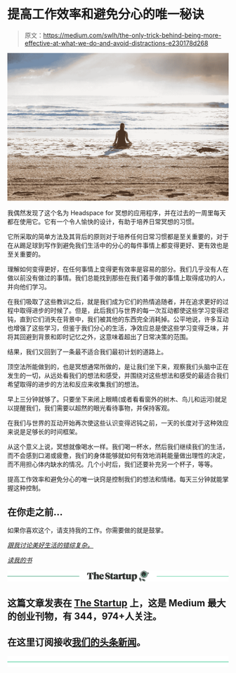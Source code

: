 # 提高工作效率和避免分心的唯一秘诀

> 原文：<https://medium.com/swlh/the-only-trick-behind-being-more-effective-at-what-we-do-and-avoid-distractions-e230178d268>

![](img/8fcb8ff9e8e086d2c239e61891933ba3.png)

我偶然发现了这个名为 Headspace for 冥想的应用程序，并在过去的一周里每天都在使用它。它有一个令人愉快的设计，有助于培养日常冥想的习惯。

它所采取的简单方法及其背后的原则对于培养任何日常习惯都是至关重要的，对于在从踢足球到写作到避免我们生活中的分心的每件事情上都变得更好、更有效也是至关重要的。

理解如何变得更好，在任何事情上变得更有效率是容易的部分。我们几乎没有人在做以前没有做过的事情。我们总能找到那些在我们着手做的事情上取得成功的人，并向他们学习。

在我们吸取了这些教训之后，就是我们成为它们的热情追随者，并在追求更好的过程中取得进步的时候了。但是，此后我们与世界的每一次互动都使这些学习变得迟钝，直到它们消失在背景中，我们被其他的东西完全消耗掉。公平地说，许多互动也增强了这些学习，但鉴于我们分心的生活，净效应总是使这些学习变得乏味，并将其回避到背景和即时记忆之外，这意味着超出了日常决策的范围。

结果，我们又回到了一条最不适合我们最初计划的道路上。

顶空法所能做到的，也是冥想通常所做的，是让我们坐下来，观察我们头脑中正在发生的一切，从远处看我们的想法和感受，并围绕对这些想法和感受的最适合我们希望取得的进步的方法和反应来收集我们的想法。

早上三分钟就够了。只要坐下来闭上眼睛(或者看看窗外的树木、鸟儿和运河)就足以提醒我们，我们需要以超然的眼光看待事物，并保持客观。

在我们与世界的互动开始再次使这些认识变得迟钝之前，一天的长度对于这种效应来说是足够长的时间框架。

从这个意义上说，冥想就像喝水一样。我们喝一杯水，然后我们继续我们的生活，而不会感到口渴或疲惫，我们的身体能够就如何有效地消耗能量做出理性的决定，而不用担心体内缺水的情况。几个小时后，我们还要补充另一个杯子，等等。

提高工作效率和避免分心的唯一诀窍是控制我们的想法和情绪。每天三分钟就能掌握这种控制。

## 在你走之前…

如果你喜欢这个，请支持我的工作。你需要做的就是鼓掌。

[*跟我讨论美好生活的错综复杂。*](http://eepurl.com/cqwJZT)

[*读我的书*](https://www.amazon.com/s/ref=nb_sb_noss?url=search-alias%3Daps&field-keywords=mayantuyacu)

[![](img/308a8d84fb9b2fab43d66c117fcc4bb4.png)](https://medium.com/swlh)

## 这篇文章发表在 [The Startup](https://medium.com/swlh) 上，这是 Medium 最大的创业刊物，有 344，974+人关注。

## 在这里订阅接收[我们的头条新闻](http://growthsupply.com/the-startup-newsletter/)。

[![](img/b0164736ea17a63403e660de5dedf91a.png)](https://medium.com/swlh)